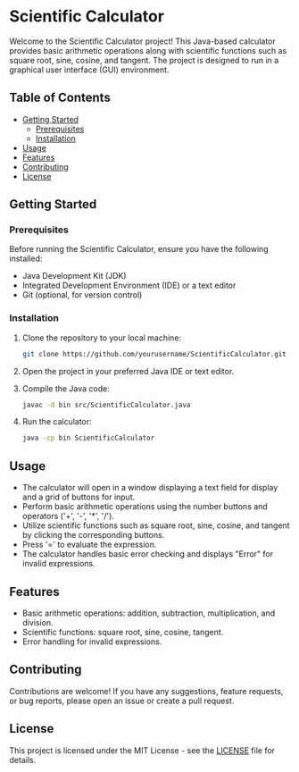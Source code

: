 # Scientific Calculator

Welcome to the Scientific Calculator project! This Java-based calculator provides basic arithmetic operations along with scientific functions such as square root, sine, cosine, and tangent. The project is designed to run in a graphical user interface (GUI) environment.

## Table of Contents

- [Getting Started](#getting-started)
  - [Prerequisites](#prerequisites)
  - [Installation](#installation)
- [Usage](#usage)
- [Features](#features)
- [Contributing](#contributing)
- [License](#license)

## Getting Started

### Prerequisites

Before running the Scientific Calculator, ensure you have the following installed:

- Java Development Kit (JDK)
- Integrated Development Environment (IDE) or a text editor
- Git (optional, for version control)

### Installation

1. Clone the repository to your local machine:

   ```bash
   git clone https://github.com/yourusername/ScientificCalculator.git
   ```

2. Open the project in your preferred Java IDE or text editor.

3. Compile the Java code:

   ```bash
   javac -d bin src/ScientificCalculator.java
   ```

4. Run the calculator:

   ```bash
   java -cp bin ScientificCalculator
   ```

## Usage

- The calculator will open in a window displaying a text field for display and a grid of buttons for input.
- Perform basic arithmetic operations using the number buttons and operators ('+', '-', '*', '/').
- Utilize scientific functions such as square root, sine, cosine, and tangent by clicking the corresponding buttons.
- Press '=' to evaluate the expression.
- The calculator handles basic error checking and displays "Error" for invalid expressions.

## Features

- Basic arithmetic operations: addition, subtraction, multiplication, and division.
- Scientific functions: square root, sine, cosine, tangent.
- Error handling for invalid expressions.

## Contributing

Contributions are welcome! If you have any suggestions, feature requests, or bug reports, please open an issue or create a pull request.

## License

This project is licensed under the MIT License - see the [LICENSE](LICENSE) file for details.